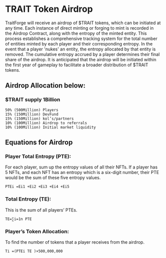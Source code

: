 # TRAIT Token Airdrop

TraitForge will receive an airdrop of $TRAIT tokens, which can be initiated at any time. Each instance of direct minting or forging to mint is recorded in the Airdrop Contract, along with the entropy of the minted entity. This process establishes a comprehensive tracking system for the total number of entities minted by each player and their corresponding entropy. In the event that a player 'nukes' an entity, the entropy allocated by that entity is removed. The cumulative entropy accrued by a player determines their final share of the airdrop. It is anticipated that the airdrop will be initiated within the first year of gameplay to facilitate a broader distribution of $TRAIT tokens.

## Airdrop Allocation below:
### $TRAIT supply 1Billion 

```
50% (500Million) Players
15% (150Million) DevFund 
15% (150Million) kol’s/partners
10% (100Million) Airdrop to referrals
10% (100Million) Initial market liquidity
```
## Equations for Airdrop
### Player Total Entropy (PTE):
For each player, sum up the entropy values of all their NFTs. If a player has 5 NFTs, and each NFT has an entropy which is a six-digit number, their PTE would be the sum of these five entropy values.
```
PTEi =Ei1 +Ei2 +Ei3 +Ei4 +Ei5
```
### Total Entropy (TE):
This is the sum of all players’ PTEs.
```
TE=∑i=1n PTE
```
### Player’s Token Allocation:
To find the number of tokens  that a player  receives from the airdrop.
```
Ti =(PTEi TE )×500,000,000
```




